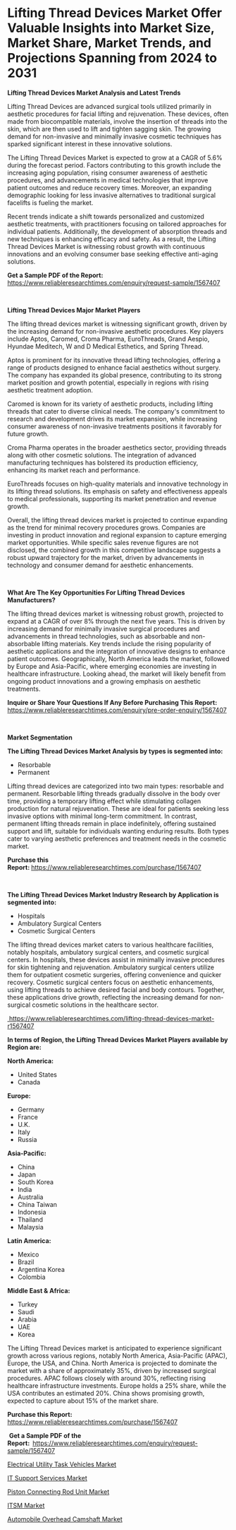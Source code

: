 <p><h1>Lifting Thread Devices Market Offer Valuable Insights into Market Size, Market Share, Market Trends, and Projections Spanning from 2024 to 2031</h1></p><p><strong>Lifting Thread Devices Market Analysis and Latest Trends</strong></p>
<p><p>Lifting Thread Devices are advanced surgical tools utilized primarily in aesthetic procedures for facial lifting and rejuvenation. These devices, often made from biocompatible materials, involve the insertion of threads into the skin, which are then used to lift and tighten sagging skin. The growing demand for non-invasive and minimally invasive cosmetic techniques has sparked significant interest in these innovative solutions.</p><p>The Lifting Thread Devices Market is expected to grow at a CAGR of 5.6% during the forecast period. Factors contributing to this growth include the increasing aging population, rising consumer awareness of aesthetic procedures, and advancements in medical technologies that improve patient outcomes and reduce recovery times. Moreover, an expanding demographic looking for less invasive alternatives to traditional surgical facelifts is fueling the market.</p><p>Recent trends indicate a shift towards personalized and customized aesthetic treatments, with practitioners focusing on tailored approaches for individual patients. Additionally, the development of absorption threads and new techniques is enhancing efficacy and safety. As a result, the Lifting Thread Devices Market is witnessing robust growth with continuous innovations and an evolving consumer base seeking effective anti-aging solutions.</p></p>
<p><strong>Get a Sample PDF of the Report:&nbsp;</strong> <a href="https://www.reliableresearchtimes.com/enquiry/request-sample/1567407">https://www.reliableresearchtimes.com/enquiry/request-sample/1567407</a></p>
<p>&nbsp;</p>
<p><strong>Lifting Thread Devices Major Market Players</strong></p>
<p><p>The lifting thread devices market is witnessing significant growth, driven by the increasing demand for non-invasive aesthetic procedures. Key players include Aptos, Caromed, Croma Pharma, EuroThreads, Grand Aespio, Hyundae Meditech, W and D Medical Esthetics, and Spring Thread.</p><p>Aptos is prominent for its innovative thread lifting technologies, offering a range of products designed to enhance facial aesthetics without surgery. The company has expanded its global presence, contributing to its strong market position and growth potential, especially in regions with rising aesthetic treatment adoption.</p><p>Caromed is known for its variety of aesthetic products, including lifting threads that cater to diverse clinical needs. The company's commitment to research and development drives its market expansion, while increasing consumer awareness of non-invasive treatments positions it favorably for future growth.</p><p>Croma Pharma operates in the broader aesthetics sector, providing threads along with other cosmetic solutions. The integration of advanced manufacturing techniques has bolstered its production efficiency, enhancing its market reach and performance.</p><p>EuroThreads focuses on high-quality materials and innovative technology in its lifting thread solutions. Its emphasis on safety and effectiveness appeals to medical professionals, supporting its market penetration and revenue growth.</p><p>Overall, the lifting thread devices market is projected to continue expanding as the trend for minimal recovery procedures grows. Companies are investing in product innovation and regional expansion to capture emerging market opportunities. While specific sales revenue figures are not disclosed, the combined growth in this competitive landscape suggests a robust upward trajectory for the market, driven by advancements in technology and consumer demand for aesthetic enhancements.</p></p>
<p>&nbsp;</p>
<p><strong>What Are The Key Opportunities For Lifting Thread Devices Manufacturers?</strong></p>
<p><p>The lifting thread devices market is witnessing robust growth, projected to expand at a CAGR of over 8% through the next five years. This is driven by increasing demand for minimally invasive surgical procedures and advancements in thread technologies, such as absorbable and non-absorbable lifting materials. Key trends include the rising popularity of aesthetic applications and the integration of innovative designs to enhance patient outcomes. Geographically, North America leads the market, followed by Europe and Asia-Pacific, where emerging economies are investing in healthcare infrastructure. Looking ahead, the market will likely benefit from ongoing product innovations and a growing emphasis on aesthetic treatments.</p></p>
<p><strong>Inquire or Share Your Questions If Any Before Purchasing This Report:</strong> <a href="https://www.reliableresearchtimes.com/enquiry/pre-order-enquiry/1567407">https://www.reliableresearchtimes.com/enquiry/pre-order-enquiry/1567407</a></p>
<p>&nbsp;</p>
<p><strong>Market Segmentation</strong></p>
<p><strong>The Lifting Thread Devices Market Analysis by types is segmented into:</strong></p>
<p><ul><li>Resorbable</li><li>Permanent</li></ul></p>
<p><p>Lifting thread devices are categorized into two main types: resorbable and permanent. Resorbable lifting threads gradually dissolve in the body over time, providing a temporary lifting effect while stimulating collagen production for natural rejuvenation. These are ideal for patients seeking less invasive options with minimal long-term commitment. In contrast, permanent lifting threads remain in place indefinitely, offering sustained support and lift, suitable for individuals wanting enduring results. Both types cater to varying aesthetic preferences and treatment needs in the cosmetic market.</p></p>
<p><strong>Purchase this Report:&nbsp;</strong><a href="https://www.reliableresearchtimes.com/purchase/1567407">https://www.reliableresearchtimes.com/purchase/1567407</a></p>
<p>&nbsp;</p>
<p><strong>The Lifting Thread Devices Market Industry Research by Application is segmented into:</strong></p>
<p><ul><li>Hospitals</li><li>Ambulatory Surgical Centers</li><li>Cosmetic Surgical Centers</li></ul></p>
<p><p>The lifting thread devices market caters to various healthcare facilities, notably hospitals, ambulatory surgical centers, and cosmetic surgical centers. In hospitals, these devices assist in minimally invasive procedures for skin tightening and rejuvenation. Ambulatory surgical centers utilize them for outpatient cosmetic surgeries, offering convenience and quicker recovery. Cosmetic surgical centers focus on aesthetic enhancements, using lifting threads to achieve desired facial and body contours. Together, these applications drive growth, reflecting the increasing demand for non-surgical cosmetic solutions in the healthcare sector.</p></p>
<p><a href="https://www.reliableresearchtimes.com/lifting-thread-devices-market-r1567407">&nbsp;https://www.reliableresearchtimes.com/lifting-thread-devices-market-r1567407</a></p>
<p><strong>In terms of Region, the Lifting Thread Devices Market Players available by Region are:</strong></p>
<p>
    <p> <strong> North America: </strong>
        <ul>
            <li>United States</li>
            <li>Canada</li>
        </ul>
        </p> 
    <p> <strong> Europe: </strong>
        <ul>
            <li>Germany</li>
            <li>France</li>
            <li>U.K.</li>
            <li>Italy</li>
            <li>Russia</li>
        </ul>
        </p> 
    <p> <strong> Asia-Pacific: </strong>
        <ul>
            <li>China</li>
            <li>Japan</li>
            <li>South Korea</li>
            <li>India</li>
            <li>Australia</li>
            <li>China Taiwan</li>
            <li>Indonesia</li>
            <li>Thailand</li>
            <li>Malaysia</li>
        </ul>
        </p> 
    <p> <strong> Latin America: </strong>
        <ul>
            <li>Mexico</li>
            <li>Brazil</li>
            <li>Argentina Korea</li>
            <li>Colombia</li>
        </ul>
        </p> 
    <p> <strong> Middle East & Africa: </strong>
        <ul>
            <li>Turkey</li>
            <li>Saudi</li>
            <li>Arabia</li>
            <li>UAE</li>
            <li>Korea</li>
        </ul>
    </p>
    </p>
<p><p>The Lifting Thread Devices market is anticipated to experience significant growth across various regions, notably North America, Asia-Pacific (APAC), Europe, the USA, and China. North America is projected to dominate the market with a share of approximately 35%, driven by increased surgical procedures. APAC follows closely with around 30%, reflecting rising healthcare infrastructure investments. Europe holds a 25% share, while the USA contributes an estimated 20%. China shows promising growth, expected to capture about 15% of the market share.</p></p>
<p><strong>Purchase this Report: </strong><a href="https://www.reliableresearchtimes.com/purchase/1567407">https://www.reliableresearchtimes.com/purchase/1567407</a></p>
<p>&nbsp;<strong>Get a Sample PDF of the Report:&nbsp;&nbsp;</strong><a href="https://www.reliableresearchtimes.com/enquiry/request-sample/1567407">https://www.reliableresearchtimes.com/enquiry/request-sample/1567407</a></p>
<p><strong></strong></p>
<p><p><a href="https://medium.com/@ranaacryptoaddmin_15274/strategic-roadmap-global-electrical-utility-task-vehicles-market-insights-and-opportunities-2024-b4d16868549f">Electrical Utility Task Vehicles Market</a></p><p><a href="https://www.linkedin.com/pulse/strategic-roadmap-global-support-services-market-insights-a7hnf?trackingId=8gcsvi%2BNRwCTwNiq90SCmA%3D%3D">IT Support Services Market</a></p><p><a href="https://issuu.com/reportprime-2/docs/piston-connecting-rod-unit-market-s_36064ab60eaa92">Piston Connecting Rod Unit Market</a></p><p><a href="https://www.linkedin.com/pulse/global-itsm-market-trends-analysis-future-growth-prospects-gvu6f?trackingId=Dp41UwUnQ6aA90rSjWykSQ%3D%3D">ITSM Market</a></p><p><a href="https://issuu.com/reportprime-2/docs/automobile-overhead-camshaft-market_95368368d73d71">Automobile Overhead Camshaft Market</a></p></p>